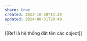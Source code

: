 ```yaml
---
share: true
created: 2023-10-30T14:29
updated: 2024-08-31T20:49
---
```

[[Ref là hệ thống đặt tên các object]]
